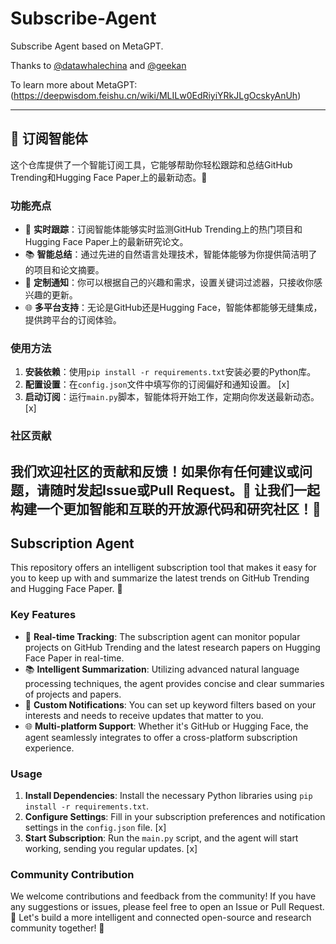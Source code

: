 # Subscribe-Agent
Subscribe Agent based on MetaGPT.

Thanks to [@datawhalechina](https://github.com/datawhalechina) and [@geekan](https://github.com/geekan)

To learn more about MetaGPT: (https://deepwisdom.feishu.cn/wiki/MLILw0EdRiyiYRkJLgOcskyAnUh)

---

## 📡 订阅智能体
这个仓库提供了一个智能订阅工具，它能够帮助你轻松跟踪和总结GitHub Trending和Hugging Face Paper上的最新动态。🌟
### 功能亮点
- 🚀 **实时跟踪**：订阅智能体能够实时监测GitHub Trending上的热门项目和Hugging Face Paper上的最新研究论文。
- 📚 **智能总结**：通过先进的自然语言处理技术，智能体能够为你提供简洁明了的项目和论文摘要。
- 🔔 **定制通知**：你可以根据自己的兴趣和需求，设置关键词过滤器，只接收你感兴趣的更新。
- 🌐 **多平台支持**：无论是GitHub还是Hugging Face，智能体都能够无缝集成，提供跨平台的订阅体验。
### 使用方法
1. **安装依赖**：使用`pip install -r requirements.txt`安装必要的Python库。
2. **配置设置**：在`config.json`文件中填写你的订阅偏好和通知设置。 [x]
3. **启动订阅**：运行`main.py`脚本，智能体将开始工作，定期向你发送最新动态。[x]
### 社区贡献
我们欢迎社区的贡献和反馈！如果你有任何建议或问题，请随时发起Issue或Pull Request。🤝
让我们一起构建一个更加智能和互联的开放源代码和研究社区！🌈
---
## Subscription Agent
This repository offers an intelligent subscription tool that makes it easy for you to keep up with and summarize the latest trends on GitHub Trending and Hugging Face Paper. 🌟
### Key Features
- 🚀 **Real-time Tracking**: The subscription agent can monitor popular projects on GitHub Trending and the latest research papers on Hugging Face Paper in real-time.
- 📚 **Intelligent Summarization**: Utilizing advanced natural language processing techniques, the agent provides concise and clear summaries of projects and papers.
- 🔔 **Custom Notifications**: You can set up keyword filters based on your interests and needs to receive updates that matter to you.
- 🌐 **Multi-platform Support**: Whether it's GitHub or Hugging Face, the agent seamlessly integrates to offer a cross-platform subscription experience.
### Usage
1. **Install Dependencies**: Install the necessary Python libraries using `pip install -r requirements.txt`.
2. **Configure Settings**: Fill in your subscription preferences and notification settings in the `config.json` file. [x]
3. **Start Subscription**: Run the `main.py` script, and the agent will start working, sending you regular updates. [x]
### Community Contribution
We welcome contributions and feedback from the community! If you have any suggestions or issues, please feel free to open an Issue or Pull Request. 🤝
Let's build a more intelligent and connected open-source and research community together! 🌈


